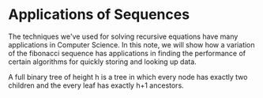 # Applications of Sequences

The techniques we've used for solving recursive equations have many applications in Computer Science.
In this note, we will show how a variation of the fibonacci sequence has applications in finding the
performance of certain algorithms for quickly storing and looking up data.

A full binary tree of height h is a tree in which every node has exactly two children and the every leaf
has exactly h+1 ancestors.
